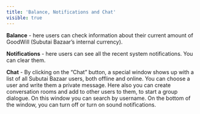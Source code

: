 ```yaml
---
title: 'Balance, Notifications and Chat'
visible: true
---
```


**Balance** - here users can check information about their current amount of GoodWill (Subutai Bazaar’s internal currency).

**Notifications** - here users can see all the recent system notifications. You can clear them.

**Chat** - By clicking on the “Chat” button, a special window shows up with a list of all Subutai Bazaar users, both offline and online. You can choose a user and write them a private message. Here also you can create conversation rooms and add to other users to them, to start a group dialogue. On this window you can search by username. On the bottom of the window, you can turn off or turn on sound notifications.
